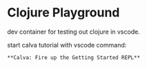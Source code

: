# Clojure Playground

dev container for testing out clojure in vscode.

start calva tutorial with vscode command:

`**Calva: Fire up the Getting Started REPL**`
